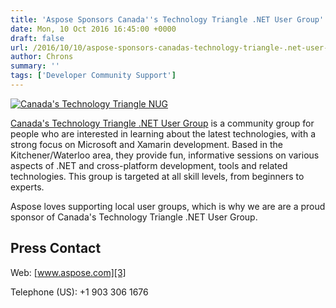 ```yaml
---
title: 'Aspose Sponsors Canada''s Technology Triangle .NET User Group'
date: Mon, 10 Oct 2016 16:45:00 +0000
draft: false
url: /2016/10/10/aspose-sponsors-canadas-technology-triangle-.net-user-group/
author: Chrons
summary: ''
tags: ['Developer Community Support']
---
```


[![][1]](http://www.meetup.com/CTTDNUG/)

[Canada's Technology Triangle .NET User Group][2] is a community group for people who are interested in learning about the latest technologies, with a strong focus on Microsoft and Xamarin development. Based in the Kitchener/Waterloo area, they provide fun, informative sessions on various aspects of .NET and cross-platform development, tools and related technologies. This group is targeted at all skill levels, from beginners to experts.

Aspose loves supporting local user groups, which is why we are are a proud sponsor of Canada's Technology Triangle .NET User Group.

## Press Contact

Web: [www.aspose.com][3]

Telephone (US): +1 903 306 1676




[1]: https://blog.aspose.com/wp-content/uploads/sites/2/2016/10/Canadas-Technology-Triangle-NUG.png "Canada's Technology Triangle NUG"
[2]: http://www.meetup.com/CTTDNUG/
[3]: http://www.aspose.com/



